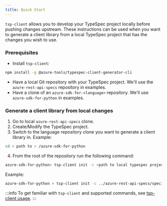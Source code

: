 ```yaml
---
title: Quick Start
---
```


`tsp-client` allows you to develop your TypeSpec project locally before pushing changes upstream. These instructions can be used when you want to generate a client library from a local TypeSpec project that has the changes you wish to use.

### Prerequisites

- Install `tsp-client`:

```bash
npm install -g @azure-tools/typespec-client-generator-cli
```

- Have a local Git repository with your TypeSpec project. We'll use the `azure-rest-api-specs` repository in examples.
- Have a clone of an `azure-sdk-for-<language>` repository. We'll use `azure-sdk-for-python` in examples.

### Generate a client library from local changes

1. Go to local `azure-rest-api-specs` clone.
2. Create/Modify the TypeSpec project.
3. Switch to the language repository clone you want to generate a client library in. Example:

```bash
cd < path to > /azure-sdk-for-python
```

4. From the root of the repository run the following command:

```bash
azure-sdk-for-python> tsp-client init -c <path to local typespec project at tspconfig.yaml level>
```

Example:

```bash
azure-sdk-for-python > tsp-client init -c ../azure-rest-api-specs/specification/contosowidgetmanager/Contoso.WidgetManager/
```

:::info
To get familiar with `tsp-client` and supported commands, see [tsp-client usage](https://aka.ms/azsdk/tsp-client).
:::
